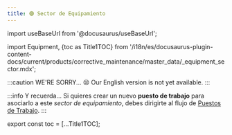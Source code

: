 ```yaml
---
title: 🟣 Sector de Equipamiento
---
```


import useBaseUrl from '@docusaurus/useBaseUrl'; 

import Equipment, {toc as Title1TOC} from '/i18n/es/docusaurus-plugin-content-docs/current/products/corrective_maintenance/master_data/_equipment_sector.mdx'; 

:::caution WE'RE SORRY... 😢
Our English version is not yet available.
:::

<Equipment/>

:::info Y recuerda...
Si quieres crear un nuevo **puesto de trabajo** para asociarlo a este _sector de equipamiento_, debes dirigirte al flujo de [Puestos de Trabajo](/docs/products/corrective_maintenance/master_data/workstation).
:::

export const toc = [...Title1TOC];

